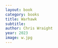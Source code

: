```yaml
---
layout: book
category: books
title: Warhawk
subtitle: 
author: Chris Wraight
year: 2023
image: w.jpg
---
```

